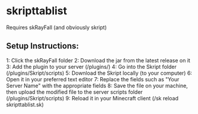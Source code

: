 # skripttablist
Requires skRayFall (and obviously skript)
## Setup Instructions:
1: Click the skRayFall folder
2: Download the jar from the latest release on it
3: Add the plugin to your server (/plugins/)
4: Go into the Skript folder (/plugins/Skript/scripts)
5: Download the Skript locally (to your computer)
6: Open it in your preferred text editor
7: Replace the fields such as "Your Server Name" with the appropriate fields
8: Save the file on your machine, then upload the modified file to the server scripts folder (/plugins/Skript/scripts)
9: Reload it in your Minecraft client (/sk reload skripttablist.sk)

